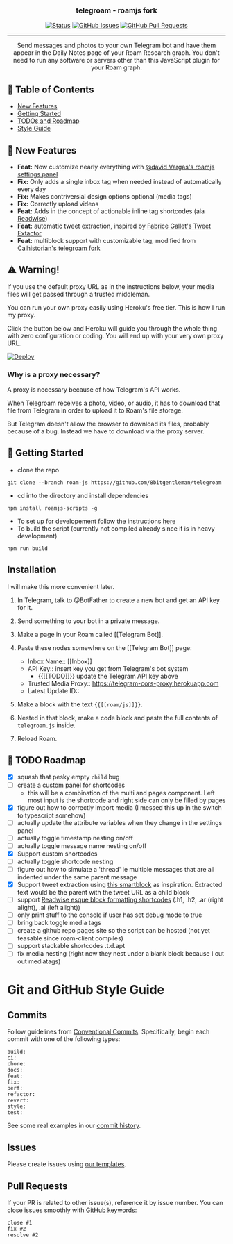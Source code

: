 <h3 align="center">telegroam - roamjs fork</h3>

<div align="center">

  [![Status](https://img.shields.io/badge/status-active-success.svg)]()
  [![GitHub Issues](https://img.shields.io/github/issues/8bitgentleman/telegroam.svg)](https://github.com/8bitgentleman/telegroam/issues)
  [![GitHub Pull Requests](https://img.shields.io/github/issues-pr/8bitgentleman/telegroam.svg)](https://github.com/8bitgentleman/telegroam/pulls)

</div>

---

<p align="center"> Send messages and photos to your own Telegram bot and have them appear in the Daily Notes page of your Roam Research graph. You don't need to run any software or servers other than this JavaScript plugin for your Roam graph.
</p>

## 📝 Table of Contents
- [New Features](#features)
- [Getting Started](#getting_started)
- [TODOs and Roadmap](#roadmap)
- [Style Guide](#style)

## 🚀 New Features <a name = "features"></a>
- **Feat:** Now customize nearly everything with [@david Vargas's roamjs settings panel](https://github.com/dvargas92495/roamjs-components)
- **Fix:** Only adds a single inbox tag when needed instead of automatically every day
- **Fix:** Makes  contriversial design options optional (media tags)
- **Fix:** Correctly upload videos
- **Feat:** Adds in the concept of actionable inline tag shortcodes (ala [Readwise](https://blog.readwise.io/tag-your-highlights-while-you-read/))
- **Feat:** automatic tweet extraction, inspired by [Fabrice Gallet's Tweet Extactor](https://twitter.com/fbgallet/status/1440709705484038162)
- **Feat:** multiblock support with customizable tag, modified from [Calhistorian's telegroam fork](https://github.com/Calhistorian/RoamanCircus)

## ⚠️ Warning!

If you use the default proxy URL as in the instructions below, your
media files will get passed through a trusted middleman.

You can run your own proxy easily using Heroku's free tier. This is
how I run my proxy.

Click the button below and Heroku will guide you through the whole
thing with zero configuration or coding. You will end up with your
very own proxy URL.

[![Deploy](https://www.herokucdn.com/deploy/button.svg)](https://heroku.com/deploy)

### Why is a proxy necessary?

A proxy is necessary because of how Telegram's API works.

When Telegroam receives a photo, video, or audio, it has to download
that file from Telegram in order to upload it to Roam's file storage.

But Telegram doesn't allow the browser to download its files, probably
because of a bug. Instead we have to download via the proxy server.


## 🔧 Getting Started <a name = "getting_started"></a>
 - clone the repo
```
git clone --branch roam-js https://github.com/8bitgentleman/telegroam
```
- cd into the directory and install dependencies
```
npm install roamjs-scripts -g
```   
- To set up for developement follow the instructions [here](https://developer.roamjs.com/roamjs-scripts/dev)
- To build the script (currently not compiled already since it is in heavy development) 
```
npm run build
``` 

## Installation

I will make this more convenient later.

1. In Telegram, talk to @BotFather to create a new bot and get an API
   key for it.

2. Send something to your bot in a private message.

3. Make a page in your Roam called [[Telegram Bot]].

4. Paste these nodes somewhere on the [[Telegram Bot]] page:

   - Inbox Name:: [[Inbox]]
   - API Key:: insert key you get from Telegram's bot system
     - {{[[TODO]]}} update the Telegram API key above
   - Trusted Media Proxy:: https://telegram-cors-proxy.herokuapp.com
   - Latest Update ID::

5. Make a block with the text `{{[[roam/js]]}}`.

6. Nested in that block, make a code block and paste the full contents
   of `telegroam.js` inside.

7. Reload Roam.

## 🚗 TODO Roadmap <a name = "roadmap"></a>
- [x] squash that pesky empty `child` bug
- [ ] create a custom panel for shortcodes
    - this will be a combination of the multi and  pages component. Left most input is the shortcode and right side can only be filled by pages
- [x] figure out how to correctly import media (I messed this up in the switch to typescript somehow)
- [ ] actually update the attribute variables when they change in the settings panel
- [ ] actually toggle timestamp nesting on/off
- [ ] actually toggle message name nesting on/off
- [x] Support custom shortcodes
- [ ] actually toggle shortcode nesting
- [ ] figure out how to simulate a 'thread' ie multiple messages that are all indented under the same parent message
- [x] Support tweet extraction using [this smartblock](https://github.com/dvargas92495/SmartBlocks/issues/216) as inspiration. Extracted text would be the parent with the tweet URL as a child block
- [ ] support [Readwise esque block formatting shortcodes](https://blog.readwise.io/add-chapters-to-highlights/) (.h1, .h2, .ar (right alight), .al (left alight))
- [ ] only print stuff to the console if user has set debug mode to true
- [ ] bring back toggle media tags
- [ ] create a github repo pages site so the script can be hosted (not yet feasable since roam-client compiles)
- [ ] support stackable shortcodes .t.d.apt
- [ ] fix media nesting (right now they nest under a blank block because I cut out mediatags)
# Git and GitHub Style Guide <a name = "style"></a>

## Commits

Follow guidelines from [Conventional Commits](https://www.conventionalcommits.org/en/v1.0.0/). Specifically, begin each commit with one of the following types:

```
build:
ci:
chore:
docs:
feat:
fix:
perf:
refactor:
revert:
style:
test:
```

See some real examples in our [commit history](https://github.com/8bitgentleman/telegroam/commits/master).

## Issues

Please create issues using [our templates](https://github.com/8bitgentleman/telegroam/issues/new/choose).


## Pull Requests

If your PR is related to other issue(s), reference it by issue number. You can close issues smoothly with [GitHub keywords](https://help.github.com/en/enterprise/2.16/user/github/managing-your-work-on-github/closing-issues-using-keywords):

```
close #1
fix #2
resolve #2
```
